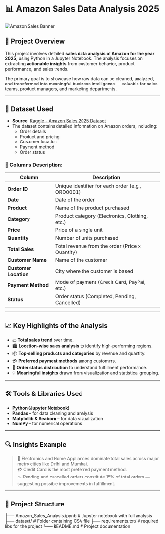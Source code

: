 # 📊 Amazon Sales Data Analysis 2025

![Amazon Sales Banner](https://images.unsplash.com/photo-1614064641938-3bbee52942c8?ixlib=rb-4.0.3&auto=format&fit=crop&w=1470&q=80)

## 📌 Project Overview

This project involves detailed **sales data analysis of Amazon for the year 2025**, using Python in a Jupyter Notebook. The analysis focuses on extracting **actionable insights** from customer behavior, product performance, and sales trends.

The primary goal is to showcase how raw data can be cleaned, analyzed, and transformed into meaningful business intelligence — valuable for sales teams, product managers, and marketing departments.

---

## 📁 Dataset Used

- **Source:** [Kaggle - Amazon Sales 2025 Dataset](https://www.kaggle.com/datasets/zahidmughal2343/amazon-sales-2025)
- The dataset contains detailed information on Amazon orders, including:
  - Order details
  - Product and pricing
  - Customer location
  - Payment method
  - Order status

### 🧾 Columns Description:

| Column             | Description                                                  |
|--------------------|--------------------------------------------------------------|
| **Order ID**        | Unique identifier for each order (e.g., ORD0001)            |
| **Date**            | Date of the order                                           |
| **Product**         | Name of the product purchased                               |
| **Category**        | Product category (Electronics, Clothing, etc.)              |
| **Price**           | Price of a single unit                                      |
| **Quantity**        | Number of units purchased                                   |
| **Total Sales**     | Total revenue from the order (Price × Quantity)             |
| **Customer Name**   | Name of the customer                                        |
| **Customer Location** | City where the customer is based                         |
| **Payment Method**  | Mode of payment (Credit Card, PayPal, etc.)                 |
| **Status**          | Order status (Completed, Pending, Cancelled)                |

---

## 📈 Key Highlights of the Analysis

- 💵 **Total sales trend** over time.
- 🏙️ **Location-wise sales analysis** to identify high-performing regions.
- 📦 **Top-selling products and categories** by revenue and quantity.
- 💳 **Preferred payment methods** among customers.
- 🚨 **Order status distribution** to understand fulfillment performance.
- 💡 **Meaningful insights** drawn from visualization and statistical grouping.

---

## 🛠️ Tools & Libraries Used

- **Python (Jupyter Notebook)**
- **Pandas** – for data cleaning and analysis
- **Matplotlib & Seaborn** – for data visualization
- **NumPy** – for numerical operations

---

## 🔍 Insights Example

> 📍 Electronics and Home Appliances dominate total sales across major metro cities like Delhi and Mumbai.  
> 💳 Credit Card is the most preferred payment method.  
> 📉 Pending and cancelled orders constitute 15% of total orders — suggesting possible improvements in fulfillment.

---

## 📂 Project Structure

├── Amazon_Sales_Analysis.ipynb # Jupyter notebook with full analysis
├── dataset/ # Folder containing CSV file
├── requirements.txt/ # required libs for the project
└── README.md # Project documentation
